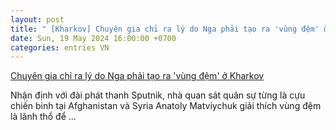 ```yaml
---
layout: post
title: " [Kharkov] Chuyên gia chỉ ra lý do Nga phải tạo ra 'vùng đệm' ở Kharkov"
date: Sun, 19 May 2024 16:00:00 +0700
categories: entries VN
---
```

[Chuyên gia chỉ ra lý do Nga phải tạo ra 'vùng đệm' ở Kharkov](https://baotintuc.vn/quan-su/chuyen-gia-chi-ra-ly-do-nga-phai-tao-ra-vung-dem-o-kharkov-20240519150126078.htm)

Nhận định với đài phát thanh Sputnik, nhà quan sát quân sự từng là cựu chiến binh tại Afghanistan và Syria Anatoly Matviychuk giải thích vùng đệm là lãnh thổ để ...

